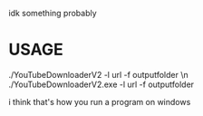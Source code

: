 idk something probably

# USAGE
  ./YouTubeDownloaderV2 -l url -f outputfolder \n
  ./YouTubeDownloaderV2.exe -l url -f outputfolder

  i think that's how you run a program on windows
